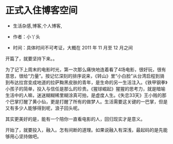 # 正式入住博客空间
- 生活杂感,博客,个人博客,

- 作者：小丫头
- 时间：具体时间不可考证，大概在 2011 年 11 月至 12 月之间


开篇了，就要坚持下来。。

为了记下上周末的电影时光，第一次那么痛快地连着看了4场电影，很好玩，很有意思，很给“力量”。按记忆深刻的排序说来，《转山》里“小白脸”从台湾启程到骑到布达拉宫变成地道的拉萨黝黑皮肤的青年，是生命的另一生活注入。《铁甲钢拳》小孩子的简单，投入与信任是那么的珍贵。《猩球崛起》猩猩的思考力，就是暗喻生活中的人嘛，迷迷糊糊稀里糊涂真可拍，是虚度人生。《失恋33天》王小贱的那个巴掌打醒了黄小仙，更是打醒了所有的做梦人。生活需要这关键的一巴掌，但是又有多少人能够得到呢，浪子回头呢。

其实更美好的是，能有一个陪你一直看电影的人，回归现实才是意义。

开始了，就要投入，融入。怎有间断的道理。如果说融入有深浅，最起码的是先能够用心坚持做吧。
